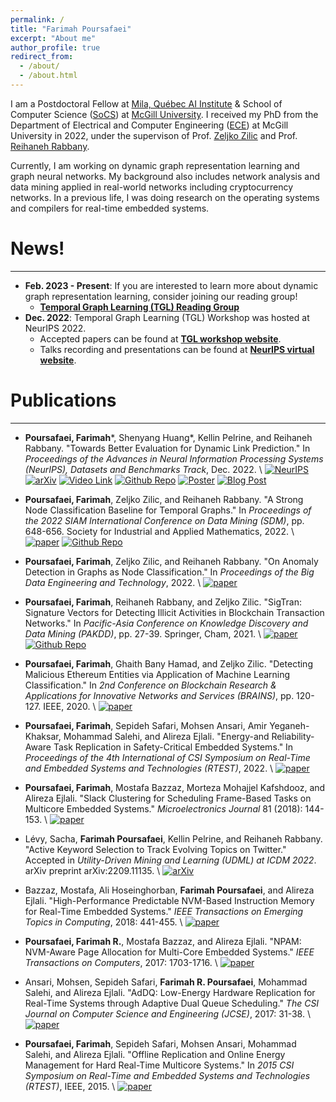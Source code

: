 ```yaml
---
permalink: /
title: "Farimah Poursafaei"
excerpt: "About me"
author_profile: true
redirect_from: 
  - /about/
  - /about.html
---
```


I am a Postdoctoral Fellow at [Mila, Québec AI Institute](https://mila.quebec/en/) & School of Computer Science ([SoCS](https://www.cs.mcgill.ca)) at [McGill University](https://www.mcgill.ca).
I received my PhD from the Department of Electrical and Computer Engineering ([ECE](https://www.mcgill.ca/ece/)) at McGill University in 2022, under the supervison of Prof. [Zeljko Zilic](http://www.iml.ece.mcgill.ca/people/professors/zilic/) and Prof. [Reihaneh Rabbany](http://www.reirab.com).

Currently, I am working on dynamic graph representation learning and graph neural networks. My background also includes network analysis and data mining applied in real-world networks including cryptocurrency networks.
In a previous life, I was doing research on the operating systems and compilers for real-time embedded systems.


<a name="news"></a>
# News!
------
* **Feb. 2023 - Present**: If you are interested to learn more about dynamic graph representation learning, consider joining our reading group!
  * [**Temporal Graph Learning (TGL) Reading Group**](https://www.cs.mcgill.ca/~shuang43/rg.html)
* **Dec. 2022**: Temporal Graph Learning (TGL) Workshop was hosted at NeurIPS 2022.
  * Accepted papers can be found at [**TGL workshop website**](https://sites.google.com/view/tglworkshop2022/home).
  * Talks recording and presentations can be found at [**NeurIPS virtual website**](https://neurips.cc/virtual/2022/workshop/49999).


<a name="publications"></a>
# Publications
------
* **Poursafaei, Farimah**\*, Shenyang Huang\*, Kellin Pelrine, and Reihaneh Rabbany. \"Towards Better Evaluation for Dynamic Link Prediction.\" In *Proceedings of the Advances in Neural Information Processing Systems (NeurIPS), Datasets and Benchmarks Track*, Dec. 2022.  \\
[![NeurIPS](https://img.shields.io/badge/NeurIPS-OpenReview-red)](https://openreview.net/forum?id=1GVpwr2Tfdg)
[![arXiv](https://img.shields.io/badge/arXiv-2205.12454-b31b1b.svg)](https://arxiv.org/pdf/2207.10128.pdf)
[![Video Link](https://img.shields.io/static/v1?label=Video&message=YouTube&color=red&logo=youtube)](https://www.youtube.com/watch?v=nGBP_JjKGQI)
[![Github Repo](https://img.shields.io/badge/Github-link-lightgrey)](https://github.com/fpour/DGB)
[![Poster](https://img.shields.io/badge/NeurIPS-poster-ff69b4)](http://fpour.github.io/files/NeurIPS_2022_D_&_B_poster.pdf)
[![Blog Post](https://img.shields.io/badge/Medium-Blog-brightgreen)](https://medium.com/@shenyanghuang1996/towards-better-link-prediction-in-dynamic-graphs-cdb8bb1e24e9) 


* **Poursafaei, Farimah**, Zeljko Zilic, and Reihaneh Rabbany. \"A Strong Node Classification Baseline for Temporal
Graphs.\" In *Proceedings of the 2022 SIAM International Conference on Data Mining (SDM)*, pp. 648-656. Society
for Industrial and Applied Mathematics, 2022.  \\
[![paper](https://img.shields.io/badge/paper-yellowgreen)](https://epubs.siam.org/doi/pdf/10.1137/1.9781611977172.73)
[![Github Repo](https://img.shields.io/badge/Github-link-lightgrey)](https://github.com/fpour/TGBase)

* **Poursafaei, Farimah**, Zeljko Zilic, and Reihaneh Rabbany. \"On Anomaly Detection in Graphs as Node Classification.\" In *Proceedings of the Big Data Engineering and Technology*, 2022.  \\
[![paper](https://img.shields.io/badge/paper-yellowgreen)](https://link.springer.com/content/pdf/10.1007/978-3-031-17548-0_2.pdf)

* **Poursafaei, Farimah**, Reihaneh Rabbany, and Zeljko Zilic. \"SigTran: Signature Vectors for Detecting Illicit Activities in Blockchain Transaction Networks.\" In *Pacific-Asia Conference on Knowledge Discovery and Data Mining (PAKDD)*, pp. 27-39. Springer, Cham, 2021. \\
[![paper](https://img.shields.io/badge/paper-yellowgreen)](http://www.reirab.com/research/Papers/SigTran2021.pdf)
[![Github Repo](https://img.shields.io/badge/Github-link-lightgrey)](https://github.com/fpour/SigTran)

* **Poursafaei, Farimah**, Ghaith Bany Hamad, and Zeljko Zilic. \"Detecting Malicious Ethereum Entities via Application of Machine Learning Classification.\" In *2nd Conference on Blockchain Research & Applications for Innovative Networks and Services (BRAINS)*, pp. 120-127. IEEE, 2020. \\
[![paper](https://img.shields.io/badge/paper-yellowgreen)](https://ieeexplore.ieee.org/abstract/document/9223304)


* **Poursafaei, Farimah**, Sepideh Safari, Mohsen Ansari, Amir Yeganeh-Khaksar, Mohammad Salehi, and Alireza Ejlali. \"Energy-and Reliability-Aware Task Replication in Safety-Critical Embedded Systems.\" In *Proceedings of the 4th International of CSI Symposium on Real-Time and Embedded Systems and Technologies (RTEST)*, 2022. \\
[![paper](https://img.shields.io/badge/paper-yellowgreen)](http://sharif.edu/~ansari/pdfs/RTEST3.pdf}{link})

* **Poursafaei, Farimah**, Mostafa Bazzaz, Morteza Mohajjel Kafshdooz, and Alireza Ejlali. \"Slack Clustering for Scheduling Frame-Based Tasks on Multicore Embedded Systems.\" *Microelectronics Journal* 81 (2018): 144-153. \\
[![paper](https://img.shields.io/badge/paper-yellowgreen)](https://www.sciencedirect.com/science/article/abs/pii/S0026269217308959}{link})

* Lévy, Sacha, **Farimah Poursafaei**, Kellin Pelrine, and Reihaneh Rabbany. \"Active Keyword Selection to Track Evolving Topics on Twitter.\" Accepted in *Utility-Driven Mining and Learning (UDML) at  ICDM 2022*. arXiv preprint arXiv:2209.11135. \\
[![arXiv](https://img.shields.io/badge/arXiv-2209.11135-b31b1b.svg)](https://arxiv.org/pdf/2209.11135.pdf}{link})

* Bazzaz, Mostafa, Ali Hoseinghorban, **Farimah Poursafaei**, and Alireza Ejlali. \"High-Performance Predictable NVM-Based Instruction Memory for Real-Time Embedded Systems.\" *IEEE Transactions on Emerging Topics in Computing*, 2018: 441-455.  \\
[![paper](https://img.shields.io/badge/paper-yellowgreen)](https://ieeexplore.ieee.org/stamp/stamp.jsp?arnumber=8423095&casa_token=XNWavK4KjEIAAAAA:NozhK1AEvmQ8Wy33h222aw6YA0O-anZSbd558glbOX0dS0BLE7Nm-pByXtWAkOD8ngn_0C7reQ&tag=1}{link})

* **Poursafaei, Farimah R.**, Mostafa Bazzaz, and Alireza Ejlali. \"NPAM: NVM-Aware Page Allocation for Multi-Core Embedded Systems.\" *IEEE Transactions on Computers*, 2017: 1703-1716. \\
[![paper](https://img.shields.io/badge/paper-yellowgreen)](https://ieeexplore.ieee.org/stamp/stamp.jsp?arnumber=7926310&casa_token=-h-VcNGhE7AAAAAA:nCt_fZj2EVrsZQcy1HPm5K8K1vhM0OOoXF_HrW72Id5bo0SWMkTs6ExaOFFjWt1jJvLrAngf7A}{link})

* Ansari, Mohsen, Sepideh Safari, **Farimah R. Poursafaei**, Mohammad Salehi, and Alireza Ejlali. \"AdDQ: Low-Energy Hardware Replication for Real-Time Systems through Adaptive Dual Queue Scheduling.\" *The CSI Journal on Computer Science and Engineering (JCSE)*, 2017: 31-38.  \\
[![paper](https://img.shields.io/badge/paper-yellowgreen)](https://jcse.ir/article/13}{link})

* **Poursafaei, Farimah**, Sepideh Safari, Mohsen Ansari, Mohammad Salehi, and Alireza Ejlali. \"Offline Replication and Online Energy Management for Hard Real-Time Multicore Systems.\" In *2015 CSI Symposium on Real-Time and Embedded Systems and Technologies (RTEST)*, IEEE, 2015. \\
[![paper](https://img.shields.io/badge/paper-yellowgreen)](https://ieeexplore.ieee.org/stamp/stamp.jsp?arnumber=7369847&casa_token=pCydib3DNpIAAAAA:Gln_d4CaRT3SiPdOrcOe-QL4-u95r2KjN5onPajKY8g5ggqcqw7J3yGtjy8N7LnptlVlsGufDQ}{link})





